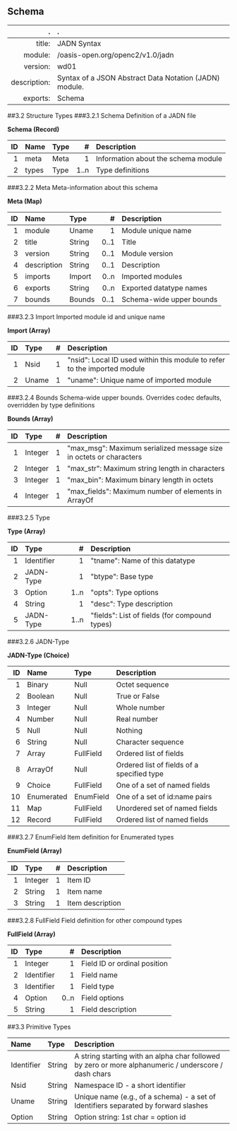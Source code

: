 <!-- Generated from schema\jadn.jadn, Wed Jun  6 15:53:45 2018-->
## Schema
 .  | .
 ---:|:---
title: |JADN Syntax
module: |/oasis-open.org/openc2/v1.0/jadn
version: |wd01
description: |Syntax of a JSON Abstract Data Notation (JADN) module.
exports: |Schema
##3.2 Structure Types
###3.2.1 Schema
Definition of a JADN file

**Schema (Record)**

ID|Name|Type|#|Description
---:|:---|:---|---:|:---
1|meta|Meta|1|Information about the schema module
2|types|Type|1..n|Type definitions
###3.2.2 Meta
Meta-information about this schema

**Meta (Map)**

ID|Name|Type|#|Description
---:|:---|:---|---:|:---
1|module|Uname|1|Module unique name
2|title|String|0..1|Title
3|version|String|0..1|Module version
4|description|String|0..1|Description
5|imports|Import|0..n|Imported modules
6|exports|String|0..n|Exported datatype names
7|bounds|Bounds|0..1|Schema-wide upper bounds
###3.2.3 Import
Imported module id and unique name

**Import (Array)**

ID|Type|#|Description
---:|:---|---:|:---
1|Nsid|1|"nsid": Local ID used within this module to refer to the imported module
2|Uname|1|"uname": Unique name of imported module
###3.2.4 Bounds
Schema-wide upper bounds.  Overrides codec defaults, overridden by type definitions

**Bounds (Array)**

ID|Type|#|Description
---:|:---|---:|:---
1|Integer|1|"max_msg": Maximum serialized message size in octets or characters
2|Integer|1|"max_str": Maximum string length in characters
3|Integer|1|"max_bin": Maximum binary length in octets
4|Integer|1|"max_fields": Maximum number of elements in ArrayOf
###3.2.5 Type


**Type (Array)**

ID|Type|#|Description
---:|:---|---:|:---
1|Identifier|1|"tname": Name of this datatype
2|JADN-Type|1|"btype": Base type
3|Option|1..n|"opts": Type options
4|String|1|"desc": Type description
5|JADN-Type|1..n|"fields": List of fields (for compound types)
###3.2.6 JADN-Type


**JADN-Type (Choice)**

ID|Name|Type|Description
---:|:---|:---|:---
1|Binary|Null|Octet sequence
2|Boolean|Null|True or False
3|Integer|Null|Whole number
4|Number|Null|Real number
5|Null|Null|Nothing
6|String|Null|Character sequence
7|Array|FullField|Ordered list of fields
8|ArrayOf|Null|Ordered list of fields of a specified type
9|Choice|FullField|One of a set of named fields
10|Enumerated|EnumField|One of a set of id:name pairs
11|Map|FullField|Unordered set of named fields
12|Record|FullField|Ordered list of named fields
###3.2.7 EnumField
Item definition for Enumerated types

**EnumField (Array)**

ID|Type|#|Description
---:|:---|---:|:---
1|Integer|1|Item ID
2|String|1|Item name
3|String|1|Item description
###3.2.8 FullField
Field definition for other compound types

**FullField (Array)**

ID|Type|#|Description
---:|:---|---:|:---
1|Integer|1|Field ID or ordinal position
2|Identifier|1|Field name
3|Identifier|1|Field type
4|Option|0..n|Field options
5|String|1|Field description
##3.3 Primitive Types


Name|Type|Description
:---|:---|:---
Identifier|String|A string starting with an alpha char followed by zero or more alphanumeric / underscore / dash chars
Nsid|String|Namespace ID - a short identifier
Uname|String|Unique name (e.g., of a schema) - a set of Identifiers separated by forward slashes
Option|String|Option string: 1st char = option id
